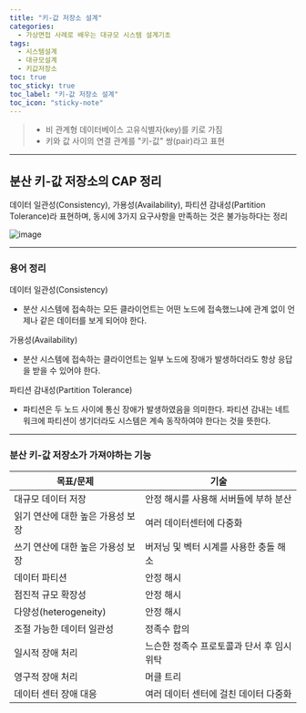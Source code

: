 ```yaml
---
title: "키-값 저장소 설계"
categories:
  - 가상면접 사례로 배우는 대규모 시스템 설계기초
tags:
  - 시스템설계
  - 대규모설계
  - 키값저장소
toc: true
toc_sticky: true
toc_label: "키-값 저장소 설계"
toc_icon: "sticky-note"
---
```




> - 비 관계형 데이터베이스
고유식별자(key)를 키로 가짐
> - 키와 값 사이의 연결 관계를 "키-값" 쌍(pair)라고 표현

---

## 분산 키-값 저장소의 CAP 정리

데이터 일관성(Consistency), 가용성(Availability), 파티션 감내성(Partition Tolerance)라 표현하며,
동시에 3가지 요구사항을 만족하는 것은 불가능하다는 정리

![image](https://user-images.githubusercontent.com/55419159/138880667-4a4e727b-07d8-44e0-99b5-14088750a4b2.png)

---

### 용어 정리

데이터 일관성(Consistency)

- 분산 시스템에 접속하는 모든 클라이언트는 어떤 노드에 접속했느냐에 관계 없이 언제나 같은 데이터를 보게 되어야 한다.

가용성(Availability)

- 분산 시스템에 접속하는 클라이언트는 일부 노드에 장애가 발생하더라도 항상 응답을 받을 수 있어야 한다.

파티션 감내성(Partition Tolerance)

- 파티션은 두 노드 사이에 통신 장애가 발생하였음을 의미한다. 파티션 감내는 네트워크에 파티션이 생기더라도 시스템은 계속 동작하여야 한다는 것을 뜻한다.

---

### 분산 키-값 저장소가 가져야하는 기능

| 목표/문제                         | 기술                                       |
| --------------------------------- | ------------------------------------------ |
| 대규모 데이터 저장                | 안정 해시를 사용해 서버들에 부하 분산      |
| 읽기 연산에 대한 높은 가용성 보장 | 여러 데이터센터에 다중화                   |
| 쓰기 연산에 대한 높은 가용성 보장 | 버저닝 및 벡터 시계를 사용한 충돌 해소     |
| 데이터 파티션                     | 안정 해시                                  |
| 점진적 규모 확장성                | 안정 해시                                  |
| 다양성(heterogeneity)             | 안정 해시                                  |
| 조절 가능한 데이터 일관성         | 정족수 합의                                |
| 일시적 장애 처리                  | 느슨한 정족수 프로토콜과 단서 후 임시 위탁 |
| 영구적 장애 처리                  | 머클 트리                                  |
| 데이터 센터 장애 대응             | 여러 데이터 센터에 걸친 데이터 다중화      |